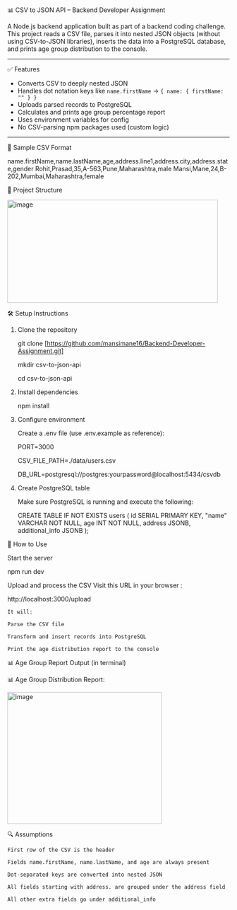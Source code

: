 📊 CSV to JSON API – Backend Developer Assignment

A Node.js backend application built as part of a backend coding challenge.  
This project reads a CSV file, parses it into nested JSON objects (without using CSV-to-JSON libraries), inserts the data into a PostgreSQL database, and prints age group distribution to the console.

---

✅ Features

- Converts CSV to deeply nested JSON
- Handles dot notation keys like `name.firstName` → `{ name: { firstName: "" } }`
- Uploads parsed records to PostgreSQL
- Calculates and prints age group percentage report
- Uses environment variables for config
- No CSV-parsing npm packages used (custom logic)

---
🧪 Sample CSV Format

name.firstName,name.lastName,age,address.line1,address.city,address.state,gender
Rohit,Prasad,35,A-563,Pune,Maharashtra,male
Mansi,Mane,24,B-202,Mumbai,Maharashtra,female

📁 Project Structure

<img width="477" height="233" alt="image" src="https://github.com/user-attachments/assets/2ae9ea79-879d-4b95-a8f0-28ef153b4e35" />


🛠️ Setup Instructions

1. Clone the repository

   git clone [https://github.com/mansimane16/Backend-Developer-Assignment.git]

   mkdir csv-to-json-api

   cd csv-to-json-api

2. Install dependencies

   npm install

3. Configure environment

   Create a .env file (use .env.example as reference):

   PORT=3000

   CSV_FILE_PATH=./data/users.csv

   DB_URL=postgresql://postgres:yourpassword@localhost:5434/csvdb

4. Create PostgreSQL table
   
   Make sure PostgreSQL is running and execute the following:

   CREATE TABLE IF NOT EXISTS users (
     id SERIAL PRIMARY KEY,
     "name" VARCHAR NOT NULL,
     age INT NOT NULL,
     address JSONB,
     additional_info JSONB
 );

🚀 How to Use

   Start the server

   npm run dev 

   Upload and process the CSV
   Visit this URL in your browser :
   
   http://localhost:3000/upload

    It will:
    
    Parse the CSV file
    
    Transform and insert records into PostgreSQL
    
    Print the age distribution report to the console

📊 Age Group Report Output (in terminal)

📊 Age Group Distribution Report:

<img width="350" height="298" alt="image" src="https://github.com/user-attachments/assets/0e72332c-6b0e-49e1-8f64-9d81759a3367" />



🔍 Assumptions
    
    First row of the CSV is the header
    
    Fields name.firstName, name.lastName, and age are always present
    
    Dot-separated keys are converted into nested JSON
    
    All fields starting with address. are grouped under the address field
    
    All other extra fields go under additional_info
